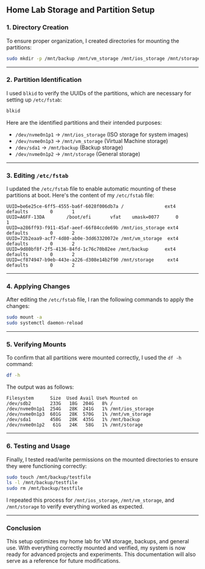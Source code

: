 ## Home Lab Storage and Partition Setup

### 1. Directory Creation
To ensure proper organization, I created directories for mounting the partitions:
```bash
sudo mkdir -p /mnt/backup /mnt/vm_storage /mnt/ios_storage /mnt/storage
```

---

### 2. Partition Identification
I used `blkid` to verify the UUIDs of the partitions, which are necessary for setting up `/etc/fstab`:
```bash
blkid
```

Here are the identified partitions and their intended purposes:
- `/dev/nvme0n1p1` -> `/mnt/ios_storage` (ISO storage for system images)
- `/dev/nvme0n1p3` -> `/mnt/vm_storage` (Virtual Machine storage)
- `/dev/sda1` -> `/mnt/backup` (Backup storage)
- `/dev/nvme0n1p2` -> `/mnt/storage` (General storage)

---

### 3. Editing `/etc/fstab`
I updated the `/etc/fstab` file to enable automatic mounting of these partitions at boot. Here's the content of my `/etc/fstab` file:
```fstab
UUID=be6e25ce-6ff5-4555-ba6f-6028f006db7a /               ext4    defaults        0       1
UUID=A6FF-13DA        /boot/efi       vfat    umask=0077      0       1
UUID=a286ff93-f911-45af-aeef-66f84ccde69b /mnt/ios_storage ext4    defaults        0       2
UUID=72b2eaa9-acf7-4d80-ab0e-3dd63320072e /mnt/vm_storage  ext4    defaults        0       2
UUID=9d80bf8f-2f5-4136-84fd-1c76c70b82ee /mnt/backup      ext4    defaults        0       2
UUID=cf874947-b9eb-443e-a226-d308e14b2f90 /mnt/storage     ext4    defaults        0       2
```

---

### 4. Applying Changes
After editing the `/etc/fstab` file, I ran the following commands to apply the changes:
```bash
sudo mount -a
sudo systemctl daemon-reload
```

---

### 5. Verifying Mounts
To confirm that all partitions were mounted correctly, I used the `df -h` command:
```bash
df -h
```

The output was as follows:
```plaintext
Filesystem      Size  Used Avail Use% Mounted on
/dev/sdb2       233G   18G  204G   8% /
/dev/nvme0n1p1  254G   28K  241G   1% /mnt/ios_storage
/dev/nvme0n1p3  601G   28K  570G   1% /mnt/vm_storage
/dev/sda1       458G   28K  435G   1% /mnt/backup
/dev/nvme0n1p2   61G   24K   58G   1% /mnt/storage
```

---

### 6. Testing and Usage
Finally, I tested read/write permissions on the mounted directories to ensure they were functioning correctly:
```bash
sudo touch /mnt/backup/testfile
ls -l /mnt/backup/testfile
sudo rm /mnt/backup/testfile
```

I repeated this process for `/mnt/ios_storage`, `/mnt/vm_storage`, and `/mnt/storage` to verify everything worked as expected.

---

### Conclusion
This setup optimizes my home lab for VM storage, backups, and general use. With everything correctly mounted and verified, my system is now ready for advanced projects and experiments. This documentation will also serve as a reference for future modifications.


